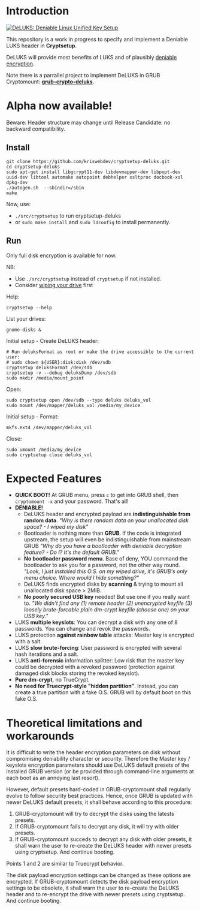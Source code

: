 # Introduction



[![DeLUKS: Deniable Linux Unified Key Setup](https://raw.githubusercontent.com/kriswebdev/grub-crypto-deluks/gh-pages/assets/deluks_logo.png)](https://github.com/kriswebdev/grub-crypto-deluks)

This repository is a work in progress to specify and implement a Deniable LUKS header in **Cryptsetup**.

DeLUKS will provide most benefits of LUKS and of plausibly [deniable encryption](https://en.wikipedia.org/wiki/Deniable_encryption).

Note there is a parrallel project to implement DeLUKS in GRUB Cryptomount: **[grub-crypto-deluks](https://github.com/kriswebdev/grub-crypto-deluks)**.

Alpha now available!
===

Beware: Header structure may change until Release Candidate: no backward compatibility.

Install
---

    git clone https://github.com/kriswebdev/cryptsetup-deluks.git
    cd cryptsetup-deluks
    sudo apt-get install libgcrypt11-dev libdevmapper-dev libpopt-dev uuid-dev libtool automake autopoint debhelper xsltproc docbook-xsl dpkg-dev
    ./autogen.sh  --sbindir=/sbin
    make
    
Now, use:
- `./src/cryptsetup` to run cryptsetup-deluks
- or `sudo make install` and `sudo ldconfig` to install permanently.
    
Run
---

Only full disk encryption is available for now.

NB:
- Use `./src/cryptsetup` instead of `cryptsetup` if not installed.
- Consider [wiping your drive](http://unix.stackexchange.com/a/172088/149815) first


Help:

    cryptsetup --help

List your drives:

    gnome-disks &

Initial setup - Create DeLUKS header:

    # Run deluksFormat as root or make the drive accessible to the current user:
    # sudo chown ${USER}:disk:disk /dev/sdb
    cryptsetup deluksFormat /dev/sdb
    cryptsetup -v --debug deluksDump /dev/sdb
    sudo mkdir /media/mount_point

Open:

    sudo cryptsetup open /dev/sdb --type deluks deluks_vol
    sudo mount /dev/mapper/deluks_vol /media/my_device

Initial setup - Format:

    mkfs.ext4 /dev/mapper/deluks_vol
    
Close:

    sudo umount /media/my_device
    sudo cryptsetup close deluks_vol

Expected Features
===
- **QUICK BOOT!** At GRUB menu, press `c` to get into GRUB shell, then `cryptomount -x` and your password. That's all!
- **DENIABLE!**
  - DeLUKS header and encrypted payload are **indistinguishable from random data**. *"Why is there random data on your unallocated disk space? - I wiped my disk"*
  - Bootloader is nothing more than **GRUB**. If the code is integrated upstream, the setup will even be indistinguishable from mainstream GRUB *"Why do you have a bootloader with deniable decryption feature? - Do I? It's the default GRUB."*
  - **No bootloader password menu**. Base of deny, YOU command the bootloader to ask you for a password, not the other way round. *"Look, I just installed this O.S. on my wiped drive, it's GRUB's only menu choice. Where would I hide something?"*
  - DeLUKS finds encrypted disks by **scanning** & trying to mount all unallocated disk space > 2MiB.
  - **No poorly secured USB key** needed! But use one if you really want to. *"We didn't find any (1) remote header (2) unencrypted keyfile (3) loosely brute-forcable plain dm-crypt keyfile (choose one) on your USB key."*
- LUKS **multiple keyslots**: You can decrypt a disk with any one of 8 passwords. You can change and revok the passwords.
- LUKS protection **against rainbow table** attacks: Master key is encrypted with a salt.
- LUKS **slow brute-forcing**: User password is encrypted with several hash iterations and a salt.
- LUKS **anti-forensic** information splitter: Low risk that the master key could be decrypted with a revoked password (protection against damaged disk blocks storing the revoked keyslot).
- **Pure dm-crypt**, no TrueCrypt.
- **No need for Truecrypt-style "hidden partition"**. Instead, you can create a true partition with a fake O.S. GRUB will by default boot on this fake O.S.

Theoretical limitations and workarounds
===
It is difficult to write the header encryption parameters on disk without compromising deniability character or security.
Therefore the Master key / keyslots encryption parameters should use DeLUKS default presets of the installed GRUB version (or be provided through command-line arguments at each boot as an annoying last resort).

However, default presets hard-coded in GRUB-cryptomount shall regularly evolve to follow security best practices.
Hence, once GRUB is updated with newer DeLUKS default presets, it shall behave according to this procedure:
1. GRUB-cryptomount will try to decrypt the disks using the latests presets.
2. If GRUB-cryptomount fails to decrypt any disk, it will try with older presets.
3. If GRUB-cryptomount succeds to decrypt any disk with older presets, it shall warn the user to re-create the DeLUKS header with newer presets using cryptsetup. And continue booting.

Points 1 and 2 are similar to Truecrypt behavior.

The disk payload encryption settings can be changed as these options are encrypted.
If GRUB-cryptomount detects the disk payload encryption settings to be obsolete, it shall warn the user to re-create the DeLUKS header and to re-encrypt the drive with newer presets using cryptsetup. And continue booting.
